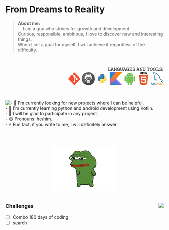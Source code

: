 <!---  <p align="center"> 
  Visitor count<br>
  <img src="https://profile-counter.glitch.me/GezzySherin/count.svg"/>
</p>-->

# From Dreams to Reality


>   <strong>About me: </strong><br> 
>   &nbsp;&nbsp;&nbsp;&nbsp;I am a guy who strives for growth and development.<br> 
>   Curious, responsible, ambitious, I love to discover new and interesting things. <br>
>   When I set a goal for myself, I will achieve it regardless of the difficulty.


<br/>
<p align="right">
    <strong>𝙻𝙰𝙽𝙶𝚄𝙰𝙶𝙴𝚂 𝙰𝙽𝙳 𝚃𝙾𝙾𝙻𝚂:</strong>
<br/> 
<code><img title="Git" height="40" width="40" src="ICONS/git.png"/></code>
<code><img title="Github" height="40" width="40" src="ICONS/github.png"/></code>
<code><img title="Python" height="40" width="40" src="ICONS/python.png"/></code>
<code><img title="Kotlin" height="40" width="40" src="ICONS/kotlin.png"/></code>
<code><img title="Android" height="40" width="40" src="ICONS/android.png"/></code>
<code><img title="HTML5" height="40" width="40" src="ICONS/html.png"/></code>
<code><img title="MySQL" height="40" width="40" src="ICONS/MySQL.png"/></code>
</p>
<br/>

<p align="left">
  <img align="left" src="https://github-readme-streak-stats.herokuapp.com/?user=GezzySherin&theme=dark&hide_border=true&background=141821"/>
</p>

<p align="left">
- 🔭 I'm currently looking for new projects where I can be helpful.<br> 
- 🌱 I'm currently learning python and android development using Kotlin.<br> 
- 👯 I will be glad to participate in any project.<br> 
- 😄 Pronouns: he/him.<br> 
- ⚡ Fun fact: if you write to me, I will definitely answer.<br> 
</p>

#
<p align="center">
<br/> 
<img align="center" height="140" width="200" alt="GIF" src="GIFS/pepedance.gif.gif"/>
</p>

#
<p>
  <img align="right" src="https://github-readme-stats.vercel.app/api?username=GezzySherin&show_icons=true&hide_border=true&bg_color=141821&title_color=FB8C00&icon_color=FB8C00"/>
</p>

### Challenges<br>
- [ ] Combo 180 days of coding<br>
- [ ] search<br>

<!---  
#

<p align="center">
  <a href="https://www.hackerrank.com/JayantGoel001/" target="_blank">
    <code><img height="60" width="60" src="WEBP/hr.webp"/></code>
  </a>
-->


